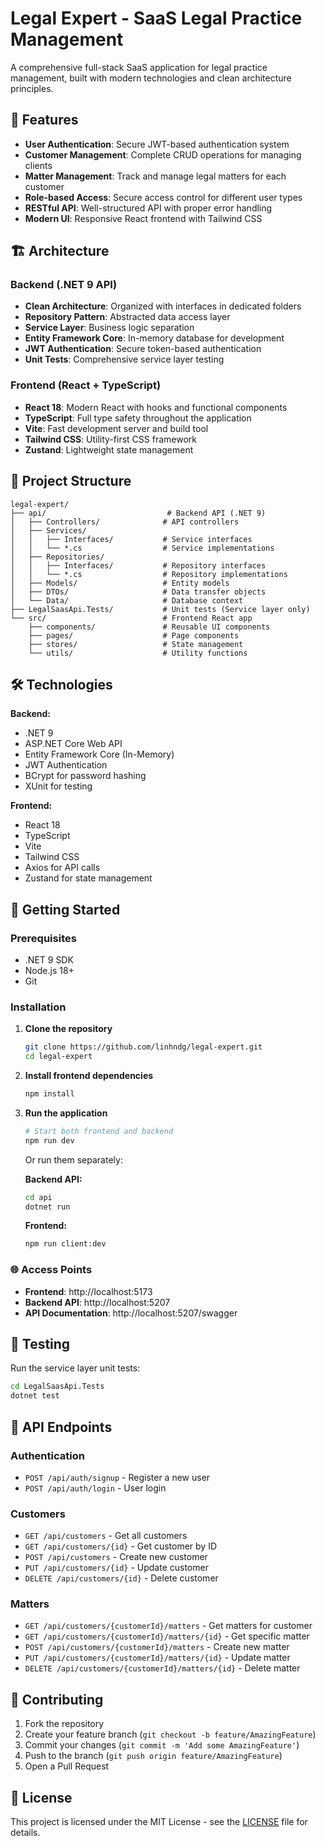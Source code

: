 # Legal Expert - SaaS Legal Practice Management

A comprehensive full-stack SaaS application for legal practice management, built with modern technologies and clean architecture principles.

## 🚀 Features

- **User Authentication**: Secure JWT-based authentication system
- **Customer Management**: Complete CRUD operations for managing clients
- **Matter Management**: Track and manage legal matters for each customer
- **Role-based Access**: Secure access control for different user types
- **RESTful API**: Well-structured API with proper error handling
- **Modern UI**: Responsive React frontend with Tailwind CSS

## 🏗️ Architecture

### Backend (.NET 9 API)
- **Clean Architecture**: Organized with interfaces in dedicated folders
- **Repository Pattern**: Abstracted data access layer
- **Service Layer**: Business logic separation
- **Entity Framework Core**: In-memory database for development
- **JWT Authentication**: Secure token-based authentication
- **Unit Tests**: Comprehensive service layer testing

### Frontend (React + TypeScript)
- **React 18**: Modern React with hooks and functional components
- **TypeScript**: Full type safety throughout the application
- **Vite**: Fast development server and build tool
- **Tailwind CSS**: Utility-first CSS framework
- **Zustand**: Lightweight state management

## 📁 Project Structure

```
legal-expert/
├── api/                           # Backend API (.NET 9)
│   ├── Controllers/              # API controllers
│   ├── Services/
│   │   ├── Interfaces/           # Service interfaces
│   │   └── *.cs                  # Service implementations
│   ├── Repositories/
│   │   ├── Interfaces/           # Repository interfaces
│   │   └── *.cs                  # Repository implementations
│   ├── Models/                   # Entity models
│   ├── DTOs/                     # Data transfer objects
│   └── Data/                     # Database context
├── LegalSaasApi.Tests/           # Unit tests (Service layer only)
└── src/                          # Frontend React app
    ├── components/               # Reusable UI components
    ├── pages/                    # Page components
    ├── stores/                   # State management
    └── utils/                    # Utility functions
```

## 🛠️ Technologies

**Backend:**
- .NET 9
- ASP.NET Core Web API
- Entity Framework Core (In-Memory)
- JWT Authentication
- BCrypt for password hashing
- XUnit for testing

**Frontend:**
- React 18
- TypeScript
- Vite
- Tailwind CSS
- Axios for API calls
- Zustand for state management

## 🚦 Getting Started

### Prerequisites
- .NET 9 SDK
- Node.js 18+
- Git

### Installation

1. **Clone the repository**
   ```bash
   git clone https://github.com/linhndg/legal-expert.git
   cd legal-expert
   ```

2. **Install frontend dependencies**
   ```bash
   npm install
   ```

3. **Run the application**
   ```bash
   # Start both frontend and backend
   npm run dev
   ```

   Or run them separately:

   **Backend API:**
   ```bash
   cd api
   dotnet run
   ```

   **Frontend:**
   ```bash
   npm run client:dev
   ```

### 🌐 Access Points

- **Frontend**: http://localhost:5173
- **Backend API**: http://localhost:5207
- **API Documentation**: http://localhost:5207/swagger

## 🧪 Testing

Run the service layer unit tests:
```bash
cd LegalSaasApi.Tests
dotnet test
```

## 📝 API Endpoints

### Authentication
- `POST /api/auth/signup` - Register a new user
- `POST /api/auth/login` - User login

### Customers
- `GET /api/customers` - Get all customers
- `GET /api/customers/{id}` - Get customer by ID
- `POST /api/customers` - Create new customer
- `PUT /api/customers/{id}` - Update customer
- `DELETE /api/customers/{id}` - Delete customer

### Matters
- `GET /api/customers/{customerId}/matters` - Get matters for customer
- `GET /api/customers/{customerId}/matters/{id}` - Get specific matter
- `POST /api/customers/{customerId}/matters` - Create new matter
- `PUT /api/customers/{customerId}/matters/{id}` - Update matter
- `DELETE /api/customers/{customerId}/matters/{id}` - Delete matter

## 🤝 Contributing

1. Fork the repository
2. Create your feature branch (`git checkout -b feature/AmazingFeature`)
3. Commit your changes (`git commit -m 'Add some AmazingFeature'`)
4. Push to the branch (`git push origin feature/AmazingFeature`)
5. Open a Pull Request

## 📄 License

This project is licensed under the MIT License - see the [LICENSE](LICENSE) file for details.
